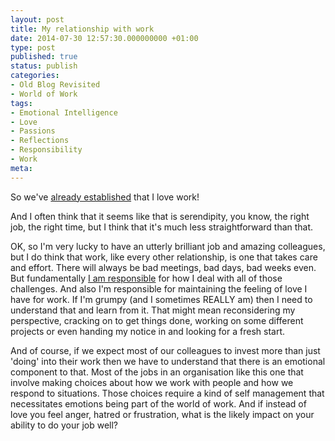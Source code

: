 ```yaml
---
layout: post
title: My relationship with work
date: 2014-07-30 12:57:30.000000000 +01:00
type: post
published: true
status: publish
categories:
- Old Blog Revisited
- World of Work
tags:
- Emotional Intelligence
- Love
- Passions
- Reflections
- Responsibility
- Work
meta:
---
```

<p>So we've <a title="Is it OK to talk about love at work?" href="http://helenwalker.net/?p=155">already established</a> that I love work!</p>
<p>And I often think that it seems like that is serendipity, you know, the right job, the right time, but I think that it's much less straightforward than that.</p>
<p>OK, so I'm very lucky to have an utterly brilliant job and amazing colleagues, but I do think that work, like every other relationship, is one that takes care and effort. There will always be bad meetings, bad days, bad weeks even. But fundamentally <a title="Circles of influence and concern" href="http://helenwalker.net/?p=120">I am responsible</a> for how I deal with all of those challenges. And also I'm responsible for maintaining the feeling of love I have for work. If I'm grumpy (and I sometimes REALLY am) then I need to understand that and learn from it. That might mean reconsidering my perspective, cracking on to get things done, working on some different projects or even handing my notice in and looking for a fresh start.</p>
<p>And of course, if we expect most of our colleagues to invest more than just 'doing' into their work then we have to understand that there is an emotional component to that. Most of the jobs in an organisation like this one that involve making choices about how we work with people and how we respond to situations. Those choices require a kind of self management that necessitates emotions being part of the world of work. And if instead of love you feel anger, hatred or frustration, what is the likely impact on your ability to do your job well?</p>
